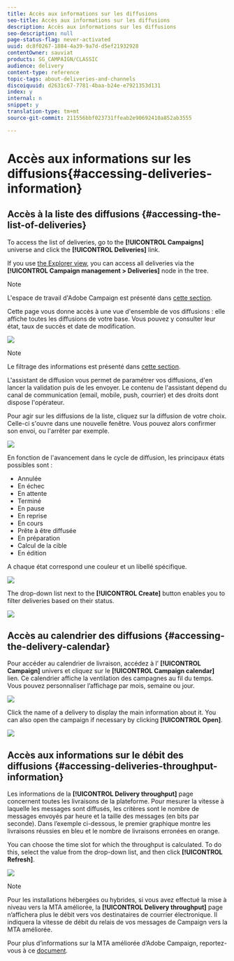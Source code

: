 ```yaml
---
title: Accès aux informations sur les diffusions
seo-title: Accès aux informations sur les diffusions
description: Accès aux informations sur les diffusions
seo-description: null
page-status-flag: never-activated
uuid: dc8f0267-1884-4a39-9a7d-d5ef21932928
contentOwner: sauviat
products: SG_CAMPAIGN/CLASSIC
audience: delivery
content-type: reference
topic-tags: about-deliveries-and-channels
discoiquuid: d2631c67-7781-4baa-b24e-e7921353d131
index: y
internal: n
snippet: y
translation-type: tm+mt
source-git-commit: 211556bbf023731ffeab2e90692410a852ab3555

---
```



# Accès aux informations sur les diffusions{#accessing-deliveries-information}

## Accès à la liste des diffusions {#accessing-the-list-of-deliveries}

To access the list of deliveries, go to the **[!UICONTROL Campaigns]** universe and click the **[!UICONTROL Deliveries]** link.

If you use [the Explorer view](../../platform/using/adobe-campaign-workspace.md#about-adobe-campaign-explorer), you can access all deliveries via the **[!UICONTROL Campaign management > Deliveries]** node in the tree.

>[!NOTE]
>
>L&#39;espace de travail d&#39;Adobe Campaign est présenté dans [cette section](../../platform/using/adobe-campaign-workspace.md).

Cette page vous donne accès à une vue d&#39;ensemble de vos diffusions : elle affiche toutes les diffusions de votre base. Vous pouvez y consulter leur état, taux de succès et date de modification.

![](assets/d_ncs_user_filter_interface_delivery01.png)

>[!NOTE]
>
>Le filtrage des informations est présenté dans [cette section](../../platform/using/filtering-options.md).

L&#39;assistant de diffusion vous permet de paramétrer vos diffusions, d&#39;en lancer la validation puis de les envoyer. Le contenu de l&#39;assistant dépend du canal de communication (email, mobile, push, courrier) et des droits dont dispose l&#39;opérateur.

Pour agir sur les diffusions de la liste, cliquez sur la diffusion de votre choix. Celle-ci s&#39;ouvre dans une nouvelle fenêtre. Vous pouvez alors confirmer son envoi, ou l&#39;arrêter par exemple.

![](assets/s_ncs_user_interface_delivery02.png)

En fonction de l&#39;avancement dans le cycle de diffusion, les principaux états possibles sont :

* Annulée
* En échec
* En attente
* Terminé
* En pause
* En reprise
* En cours
* Prête à être diffusée
* En préparation
* Calcul de la cible
* En édition

A chaque état correspond une couleur et un libellé spécifique.

![](assets/s_ncs_user_status_campaigns_120.png)

The drop-down list next to the **[!UICONTROL Create]** button enables you to filter deliveries based on their status.

![](assets/delivery_filter_status.png)

## Accès au calendrier des diffusions {#accessing-the-delivery-calendar}

Pour accéder au calendrier de livraison, accédez à l’ **[!UICONTROL Campaign]** univers et cliquez sur le **[!UICONTROL Campaign calendar]** lien. Ce calendrier affiche la ventilation des campagnes au fil du temps. Vous pouvez personnaliser l’affichage par mois, semaine ou jour.

![](assets/s_ncs_user_interface_delivery04.png)

Click the name of a delivery to display the main information about it. You can also open the campaign if necessary by clicking **[!UICONTROL Open]**.

![](assets/s_ncs_user_interface_delivery05.png)

## Accès aux informations sur le débit des diffusions {#accessing-deliveries-throughput-information}

Les informations de la **[!UICONTROL Delivery throughput]** page concernent toutes les livraisons de la plateforme. Pour mesurer la vitesse à laquelle les messages sont diffusés, les critères sont le nombre de messages envoyés par heure et la taille des messages (en bits par seconde). Dans l’exemple ci-dessous, le premier graphique montre les livraisons réussies en bleu et le nombre de livraisons erronées en orange.

You can choose the time slot for which the throughput is calculated. To do this, select the value from the drop-down list, and then click **[!UICONTROL Refresh]**.

![](assets/s_ncs_user_interface_delivery06.png)

>[!NOTE]
>
>Pour les installations hébergées ou hybrides, si vous avez effectué la mise à niveau vers la MTA améliorée, la **[!UICONTROL Delivery throughput]** page n’affichera plus le débit vers vos destinataires de courrier électronique. Il indiquera la vitesse de débit du relais de vos messages de Campaign vers la MTA améliorée.
>
>Pour plus d’informations sur la MTA améliorée d’Adobe Campaign, reportez-vous à ce [document](https://helpx.adobe.com/campaign/kb/campaign-enhanced-mta.html).